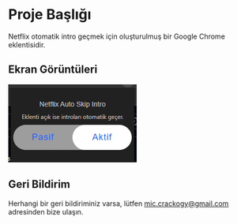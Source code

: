
# Proje Başlığı

Netflix otomatik intro geçmek için oluşturulmuş bir Google Chrome eklentisidir.


## Ekran Görüntüleri

![Uygulama Ekran Görüntüsü](https://github.com/kursatmudu/Netflix-Auto-Skip-Chrome-API/blob/main/resources/1.PNG)
  
## Geri Bildirim

Herhangi bir geri bildiriminiz varsa, lütfen mic.crackogy@gmail.com adresinden bize ulaşın.

  
